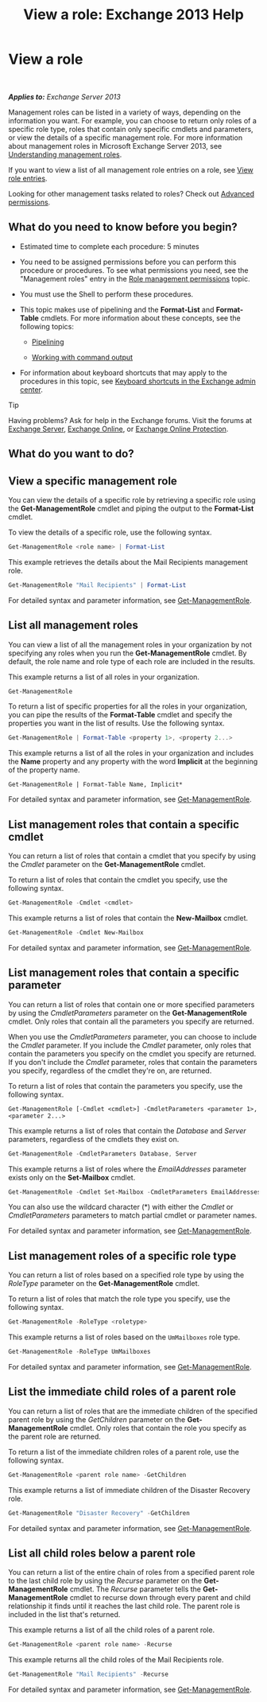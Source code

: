 ﻿---
title: 'View a role: Exchange 2013 Help'
TOCTitle: View a role
ms:assetid: 1875b15f-22db-4ede-b310-ea894d6211c8
ms:mtpsurl: https://technet.microsoft.com/en-us/library/Dd335117(v=EXCHG.150)
ms:contentKeyID: 49289181
ms.date: 12/09/2016
mtps_version: v=EXCHG.150
---

# View a role

 

_**Applies to:** Exchange Server 2013_


Management roles can be listed in a variety of ways, depending on the information you want. For example, you can choose to return only roles of a specific role type, roles that contain only specific cmdlets and parameters, or view the details of a specific management role. For more information about management roles in Microsoft Exchange Server 2013, see [Understanding management roles](understanding-management-roles-exchange-2013-help.md).

If you want to view a list of all management role entries on a role, see [View role entries](view-role-entries-exchange-2013-help.md).

Looking for other management tasks related to roles? Check out [Advanced permissions](advanced-permissions-exchange-2013-help.md).

## What do you need to know before you begin?

  - Estimated time to complete each procedure: 5 minutes

  - You need to be assigned permissions before you can perform this procedure or procedures. To see what permissions you need, see the "Management roles" entry in the [Role management permissions](role-management-permissions-exchange-2013-help.md) topic.

  - You must use the Shell to perform these procedures.

  - This topic makes use of pipelining and the **Format-List** and **Format-Table** cmdlets. For more information about these concepts, see the following topics:
    
      - [Pipelining](https://technet.microsoft.com/en-us/library/aa998260\(v=exchg.150\))
    
      - [Working with command output](working-with-command-output-exchange-2013-help.md)

  - For information about keyboard shortcuts that may apply to the procedures in this topic, see [Keyboard shortcuts in the Exchange admin center](keyboard-shortcuts-in-the-exchange-admin-center-exchange-online-protection-help.md).


> [!TIP]
> Having problems? Ask for help in the Exchange forums. Visit the forums at <A href="https://go.microsoft.com/fwlink/p/?linkid=60612">Exchange Server</A>, <A href="https://go.microsoft.com/fwlink/p/?linkid=267542">Exchange Online</A>, or <A href="https://go.microsoft.com/fwlink/p/?linkid=285351">Exchange Online Protection</A>.



## What do you want to do?

## View a specific management role

You can view the details of a specific role by retrieving a specific role using the **Get-ManagementRole** cmdlet and piping the output to the **Format-List** cmdlet.

To view the details of a specific role, use the following syntax.

```powershell
Get-ManagementRole <role name> | Format-List
```

This example retrieves the details about the Mail Recipients management role.

```powershell
Get-ManagementRole "Mail Recipients" | Format-List
```

For detailed syntax and parameter information, see [Get-ManagementRole](https://technet.microsoft.com/en-us/library/dd351125\(v=exchg.150\)).

## List all management roles

You can view a list of all the management roles in your organization by not specifying any roles when you run the **Get-ManagementRole** cmdlet. By default, the role name and role type of each role are included in the results.

This example returns a list of all roles in your organization.

```powershell
Get-ManagementRole
```

To return a list of specific properties for all the roles in your organization, you can pipe the results of the **Format-Table** cmdlet and specify the properties you want in the list of results. Use the following syntax.

```powershell
Get-ManagementRole | Format-Table <property 1>, <property 2...>
```

This example returns a list of all the roles in your organization and includes the **Name** property and any property with the word **Implicit** at the beginning of the property name.

    Get-ManagementRole | Format-Table Name, Implicit*

For detailed syntax and parameter information, see [Get-ManagementRole](https://technet.microsoft.com/en-us/library/dd351125\(v=exchg.150\)).

## List management roles that contain a specific cmdlet

You can return a list of roles that contain a cmdlet that you specify by using the *Cmdlet* parameter on the **Get-ManagementRole** cmdlet.

To return a list of roles that contain the cmdlet you specify, use the following syntax.

```powershell
Get-ManagementRole -Cmdlet <cmdlet>
```

This example returns a list of roles that contain the **New-Mailbox** cmdlet.

```powershell
Get-ManagementRole -Cmdlet New-Mailbox
```

For detailed syntax and parameter information, see [Get-ManagementRole](https://technet.microsoft.com/en-us/library/dd351125\(v=exchg.150\)).

## List management roles that contain a specific parameter

You can return a list of roles that contain one or more specified parameters by using the *CmdletParameters* parameter on the **Get-ManagementRole** cmdlet. Only roles that contain all the parameters you specify are returned.

When you use the *CmdletParameters* parameter, you can choose to include the *Cmdlet* parameter. If you include the *Cmdlet* parameter, only roles that contain the parameters you specify on the cmdlet you specify are returned. If you don't include the *Cmdlet* parameter, roles that contain the parameters you specify, regardless of the cmdlet they're on, are returned.

To return a list of roles that contain the parameters you specify, use the following syntax.

    Get-ManagementRole [-Cmdlet <cmdlet>] -CmdletParameters <parameter 1>, <parameter 2...>

This example returns a list of roles that contain the *Database* and *Server* parameters, regardless of the cmdlets they exist on.

```powershell
Get-ManagementRole -CmdletParameters Database, Server
```

This example returns a list of roles where the *EmailAddresses* parameter exists only on the **Set-Mailbox** cmdlet.

```powershell
Get-ManagementRole -Cmdlet Set-Mailbox -CmdletParameters EmailAddresses
```

You can also use the wildcard character (\*) with either the *Cmdlet* or *CmdletParameters* parameters to match partial cmdlet or parameter names.

For detailed syntax and parameter information, see [Get-ManagementRole](https://technet.microsoft.com/en-us/library/dd351125\(v=exchg.150\)).

## List management roles of a specific role type

You can return a list of roles based on a specified role type by using the *RoleType* parameter on the **Get-ManagementRole** cmdlet.

To return a list of roles that match the role type you specify, use the following syntax.

```powershell
Get-ManagementRole -RoleType <roletype>
```

This example returns a list of roles based on the `UmMailboxes` role type.

```powershell
Get-ManagementRole -RoleType UmMailboxes
```

For detailed syntax and parameter information, see [Get-ManagementRole](https://technet.microsoft.com/en-us/library/dd351125\(v=exchg.150\)).

## List the immediate child roles of a parent role

You can return a list of roles that are the immediate children of the specified parent role by using the *GetChildren* parameter on the **Get-ManagementRole** cmdlet. Only roles that contain the role you specify as the parent role are returned.

To return a list of the immediate children roles of a parent role, use the following syntax.

```powershell
Get-ManagementRole <parent role name> -GetChildren
```

This example returns a list of immediate children of the Disaster Recovery role.

```powershell
Get-ManagementRole "Disaster Recovery" -GetChildren
```

For detailed syntax and parameter information, see [Get-ManagementRole](https://technet.microsoft.com/en-us/library/dd351125\(v=exchg.150\)).

## List all child roles below a parent role

You can return a list of the entire chain of roles from a specified parent role to the last child role by using the *Recurse* parameter on the **Get-ManagementRole** cmdlet. The *Recurse* parameter tells the **Get-ManagementRole** cmdlet to recurse down through every parent and child relationship it finds until it reaches the last child role. The parent role is included in the list that's returned.

This example returns a list of all the child roles of a parent role.

```powershell
Get-ManagementRole <parent role name> -Recurse
```

This example returns all the child roles of the Mail Recipients role.

```powershell
Get-ManagementRole "Mail Recipients" -Recurse
```

For detailed syntax and parameter information, see [Get-ManagementRole](https://technet.microsoft.com/en-us/library/dd351125\(v=exchg.150\)).

